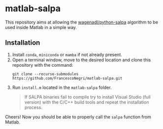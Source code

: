 # matlab-salpa
This repository aims at allowing the [wagenadl/python-salpa](https://github.com/wagenadl/python-salpa/tree/master) algorithm to be used inside Matlab in a simple way.

## Installation
1) Install `conda`, `miniconda` or `mamba` if not already present.
2) Open a terminal window, move to the desired location and clone this repository with the command:
    ```
    git clone --recurse-submodules https://github.com/FrancescoNegri/matlab-salpa.git
    ```
3) Run `install.m` located in the `matlab-salpa` folder.
    > If SALPA binaries fail to compile try to install Visual Studio (full version) with the C/C++ build tools and repeat the installation
    process.

Cheers! Now you should be able to properly call the `salpa` function from Matlab.